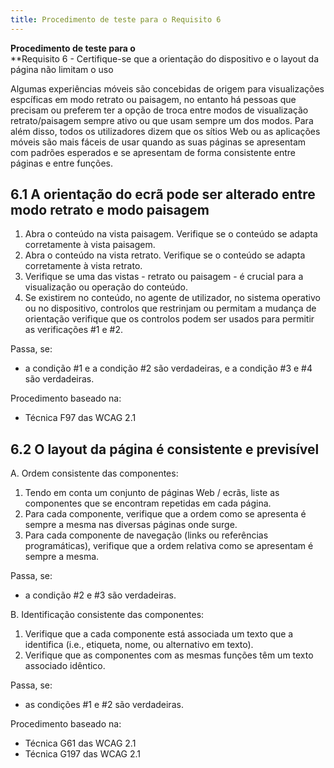```yaml
---
title: Procedimento de teste para o Requisito 6 
---
```


**Procedimento de teste para o**<br>**Requisito 6 - Certifique-se que a orientação do dispositivo e o layout da página não limitam o uso

Algumas experiências móveis são concebidas de origem para visualizações espcíficas em modo retrato ou paisagem, no entanto há pessoas que precisam ou preferem ter a opção de troca entre modos de visualização retrato/paisagem sempre ativo ou que usam sempre um dos modos. Para além disso, todos os utilizadores dizem que os sítios Web ou as aplicações móveis são mais fáceis de usar quando as suas páginas se apresentam com padrões esperados e se apresentam de forma consistente entre páginas e entre funções.

## 6.1 A orientação do ecrã pode ser alterado entre modo retrato e modo paisagem

1. Abra o conteúdo na vista paisagem. Verifique se o conteúdo se adapta corretamente à vista paisagem.
2. Abra o conteúdo na vista retrato. Verifique se o conteúdo se adapta corretamente à vista retrato.
3. Verifique se uma das vistas - retrato ou paisagem - é crucial para a visualização ou operação do conteúdo.
4. Se existirem no conteúdo, no agente de utilizador, no sistema operativo ou no dispositivo, controlos que restrinjam ou permitam a mudança de orientação verifique que os controlos podem ser usados para permitir as verificações #1 e #2.


Passa, se:

- a condição #1 e a condição #2 são verdadeiras, e a condição #3 e #4 são verdadeiras.

Procedimento baseado na:

- Técnica F97 das WCAG 2.1

## 6.2 O layout da página é consistente e previsível

A. Ordem consistente das componentes:

1. Tendo em conta um conjunto de páginas Web / ecrãs, liste as componentes que se encontram repetidas em cada página.
2. Para cada componente, verifique que a ordem como se apresenta é sempre a mesma nas diversas páginas onde surge.
3. Para cada componente de navegação (links ou referências programáticas), verifique que a ordem relativa como se apresentam é sempre a mesma.

Passa, se:

- a condição #2 e #3 são verdadeiras.

B. Identificação consistente das componentes:

1. Verifique que a cada componente está associada um texto que a identifica (i.e., etiqueta, nome, ou alternativo em texto).
2. Verifique que as componentes com as mesmas funções têm um texto associado idêntico.

Passa, se:

- as condições #1 e #2 são verdadeiras.

Procedimento baseado na:

- Técnica G61 das WCAG 2.1
- Técnica G197 das WCAG 2.1
